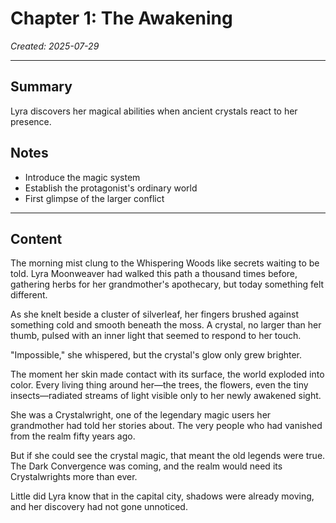 # Chapter 1: The Awakening

*Created: 2025-07-29*

---

## Summary
Lyra discovers her magical abilities when ancient crystals react to her presence.

## Notes
- Introduce the magic system
- Establish the protagonist's ordinary world
- First glimpse of the larger conflict

---

## Content

The morning mist clung to the Whispering Woods like secrets waiting to be told. Lyra Moonweaver had walked this path a thousand times before, gathering herbs for her grandmother's apothecary, but today something felt different.

As she knelt beside a cluster of silverleaf, her fingers brushed against something cold and smooth beneath the moss. A crystal, no larger than her thumb, pulsed with an inner light that seemed to respond to her touch.

"Impossible," she whispered, but the crystal's glow only grew brighter.

The moment her skin made contact with its surface, the world exploded into color. Every living thing around her—the trees, the flowers, even the tiny insects—radiated streams of light visible only to her newly awakened sight.

She was a Crystalwright, one of the legendary magic users her grandmother had told her stories about. The very people who had vanished from the realm fifty years ago.

But if she could see the crystal magic, that meant the old legends were true. The Dark Convergence was coming, and the realm would need its Crystalwrights more than ever.

Little did Lyra know that in the capital city, shadows were already moving, and her discovery had not gone unnoticed.